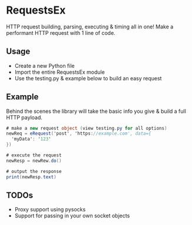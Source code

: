 # RequestsEx

HTTP request building, parsing, executing & timing all in one! Make a performant HTTP request with 1 line of code.

## Usage

- Create a new Python file
- Import the entire RequestsEx module
- Use the testing.py & example below to build an easy request

## Example

Behind the scenes the library will take the basic info you give & build a full HTTP payload.
```cs
# make a new request object (view testing.py for all options)
newReq = eRequest('post', 'https://example.com', data={
  'myData': '123'
})

# execute the request
newResp = newRew.do()

# output the response
print(newResp.text)
```

## TODOs

- Proxy support using pysocks
- Support for passing in your own socket objects
